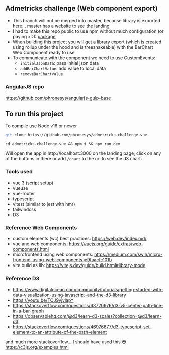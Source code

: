 ## Admetricks challenge (Web component export)

- This branch will not be merged into master, because library is exported here... master has a website to see the landing
- I had to make this repo public to use npm without much configuration (or paying xD): [package](https://www.npmjs.com/package/@phronesyss/bar-chart)
- When building this project you will get a library export (which is created using rollup under the hood and is treeshakeable) with the BarChart Web Component ready to use
- To communicate with the component we need to use CustomEvents:
  - `initialJsonData`: pass initial json data
  - `addBarChartValue`: add value to local data
  - `removeBarChartValue`
  
### AngularJS repo
https://github.com/phronesys/angularjs-gulp-base

## To run this project
To compile use Node v16 or newer

```bash
git clone https://github.com/phronesys/admetricks-challenge-vue
```

```
cd admetricks-challenge-vue && npm i && npm run dev
```

Will open the app in http://localhost:3000 on the landing page, click on any of the buttons in there or add `/chart` to the url to see the d3 chart.

### Tools used

- vue 3 (script setup)
- vueuse
- vue-router
- typescript
- vitest (similar to jest with hmr)
- tailwindcss
- D3

### Reference Web Components
- custom elements (wc) best practices: https://web.dev/index.md/
- vue and web components: https://vuejs.org/guide/extras/web-components.html
- microfrontend using web components: https://medium.com/swlh/micro-frontend-using-web-components-e9faacfc101b
- vite build as lib: https://vitejs.dev/guide/build.html#library-mode

### Reference D3

- https://www.digitalocean.com/community/tutorials/getting-started-with-data-visualization-using-javascript-and-the-d3-library
- https://youtu.be/TOJ9yjvlapY
- https://stackoverflow.com/questions/63720976/d3-v5-center-path-line-in-a-bar-graph
- https://observablehq.com/@d3/learn-d3-scales?collection=@d3/learn-d3
- https://stackoverflow.com/questions/46976677/d3-typescript-set-element-to-an-attribute-of-the-path-element

and much more stackoverflow...
I should have used this 😳 https://c3js.org/examples.html


